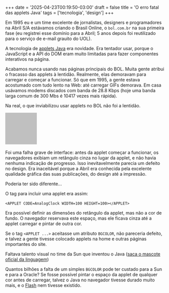+++
date = '2025-04-23T00:19:50-03:00'
draft = false
title = 'O erro fatal das applets Java'
tags = ['tecnologia', 'design']
+++

Em 1995 eu e um time excelente de jornalistas, designers e programadores na Abril S/A estávamos criando o
Brasil Online, o `bol.com.br` na sua primeira fase
(eu registrei esse domínio para a Abril;
5 anos depois foi reutilizado para o serviço de e-mail grauito do UOL).

A tecnologia de [applets Java](https://pt.wikipedia.org/wiki/Applet_Java)
era novidade.
Era tentador usar, porque o JavaScript e a API do DOM eram
muito limitadas para fazer componentes interativos na página.

Acabamos nunca usando nas páginas principais do BOL.
Muita gente atribui o fracasso das applets à lentidão.
Realmente, elas demoravam para carregar e começar a funcionar.
Só que em 1995, a gente estava acostumado com tudo lento na Web:
até carregar GIFs demorava.
Em casa usávamos modems discados com banda de 28.8 Kbps
(hoje uma banda larga comum de 300 Mbs é 10417 vezes mais rápida).

Na real, o que inviabilizou usar applets no BOL não foi a lentidão.

![Quadrado cinza de 100x100 pixels, imitando uma applet que ainda não carregou](cinza.gif)

Foi uma falha grave de interface:
antes da applet começar a funcionar,
os navegadores exibiam um retângulo cinza no lugar da applet,
e não havia nenhuma indicação de progresso.
Isso inevitavelmente parecia um defeito no design.
Era inaceitável porque a Abril era conhecida pela
excelente qualidade gráfica das suas publicações,
do design até a impressão.

Poderia ter sido diferente...

O tag para incluir uma applet era assim:

```
<APPLET CODE=AnalogClock WIDTH=100 HEIGHT=100></APPLET>
```

Era possível definir as dimensões do retângulo da applet,
mas não a cor de fundo. O navegador reservava este espaço,
mas ele ficava cinza até a applet carregar e pintar de outra cor.

Se o tag `<APPLET ...>` aceitasse um atributo `BGCOLOR`,
não pareceria defeito, e talvez a gente tivesse colocado
applets na home e outras páginas importantes do site.

Faltava talento visual no time da Sun que inventou o Java
([saca o mascote oficial da linguagem](https://wiki.openjdk.org/display/duke/Gallery))

Quantos bilhões a falta de um simples `BGCOLOR` pode ter custado para a Sun e para a Oracle?
Se fosse possível pintar o espaço da applet de qualquer cor antes de carregar,
talvez o Java no navegador tivesse durado muito mais,
e o [Flash](https://pt.wikipedia.org/wiki/Adobe_Flash) nem tivesse existido.
